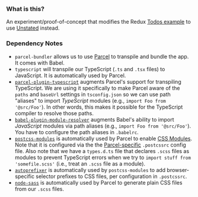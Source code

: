 ### What is this?

An experiment/proof-of-concept that modifies the Redux [Todos example](https://github.com/reactjs/redux/tree/master/examples/todos) to use [Unstated](https://github.com/jamiebuilds/unstated) instead. 

### Dependency Notes

 - `parcel-bundler` allows us to use [Parcel](https://parceljs.org) to transpile and bundle the app. It comes with Babel.
 - `typescript` will transpile our TypeScript (`.ts` and `.tsx` files) to JavaScript. It is automatically used by Parcel.
 - [`parcel-plugin-typescript`](https://github.com/fathyb/parcel-plugin-typescript) augments Parcel's support for transpiling TypeScript. We are using it specifically to make Parcel aware of the `paths` and `baseUrl` settings in `tsconfig.json` so we can use path "aliases" to import _TypeScript_ modules (e.g., `import Foo from '@src/Foo'`). In other words, this makes it possible for the TypeScript compiler to resolve those paths.
 - [`babel-plugin-module-resolver`](https://github.com/tleunen/babel-plugin-module-resolver#readme) augments Babel's ability to import _JavaScript_ modules via path aliases (e.g., `import Foo from '@src/Foo'`). You have to configure the path aliases in `.babelrc`.
 - [`postcss-modules`](https://github.com/css-modules/postcss-modules) is automatically used by Parcel to enable [CSS Modules](https://github.com/css-modules/css-modules). Note that it is configured via the the [Parcel-specific](https://en.parceljs.org/transforms.html#postcss) `.postcssrc` config file. Also note that we have a `types.d.ts` file that declares `.scss` files as modules to prevent TypeScript errors when we try to `import stuff from 'somefile.scss'` (i.e., treat an `.scss` file as a module).
 - [`autoprefixer`](https://github.com/postcss/autoprefixer) is automatically used by `postcss-modules` to add browser-specific selector prefixes to CSS files, per configuration in `.postcssrc`.
 - [`node-sass`](https://github.com/sass/node-sass) is automatically used by Parcel to generate plain CSS files from our `.scss` files.